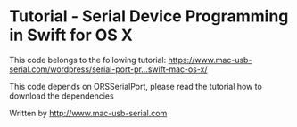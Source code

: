 Tutorial - Serial Device Programming in Swift for OS X
==================================

This code belongs to the following tutorial: https://www.mac-usb-serial.com/wordpress/serial-port-pr…swift-mac-os-x/

This code depends on ORSSerialPort, please read the tutorial how to download the dependencies

Written by http://www.mac-usb-serial.com
